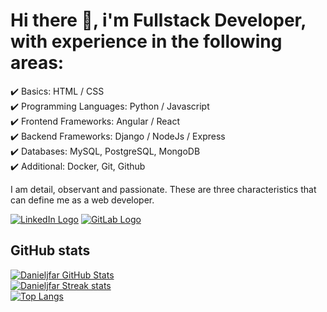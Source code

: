 # Hi there 👋, i'm Fullstack Developer, with experience in the following areas:

✔️ Basics: HTML / CSS</br> 
✔️ Programming Languages: Python / Javascript</br> 
✔️ Frontend Frameworks: Angular / React</br> 
✔️ Backend Frameworks: Django / NodeJs / Express</br> 
✔️ Databases: MySQL, PostgreSQL, MongoDB</br> 
✔️ Additional: Docker, Git, Github</br> 

I am detail, observant and passionate. These are three characteristics that can define me as a web developer.

[![LinkedIn Logo](https://img.shields.io/badge/LinkedIn-0077B5?style=for-the-badge&logo=linkedin&logoColor=white)]([https://gitlab.com/d.98.jose](https://www.linkedin.com/in/danjfar/))
[![GitLab Logo](https://img.shields.io/badge/GitLab-330F63?style=for-the-badge&logo=gitlab&logoColor=white)](https://gitlab.com/d.98.jose)

## GitHub stats

[![Danieljfar GitHub Stats](https://github-readme-stats.vercel.app/api?username=danieljfar&include_all_commits=true&count_private=true&show_icons=true&theme=radical)](https://github.com/danieljfar)
<br/>
[![Danieljfar Streak stats](https://github-readme-streak-stats.herokuapp.com/?user=danieljfar&theme=radical&hide_border=false)](https://github.com/danieljfar)
<br/>
[![Top Langs](https://github-readme-stats.vercel.app/api/top-langs/?username=danieljfar&layout=compact&theme=radical)](https://github.com/danieljfar)
